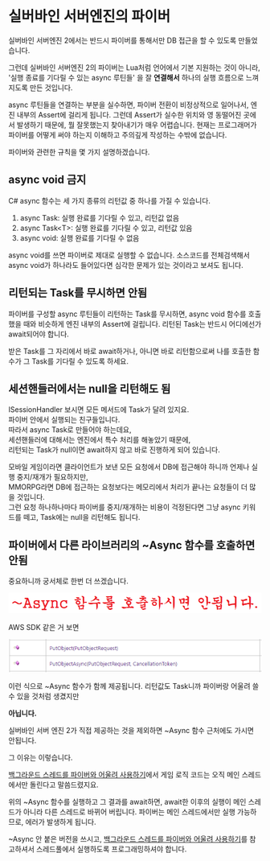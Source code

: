 # 실버바인 서버엔진의 파이버
실버바인 서버엔진 2에서는 반드시 파이버를 통해서만 DB 접근을 할 수 있도록 만들었습니다.

그런데 실버바인 서버엔진 2의 파이버는 Lua처럼 언어에서 기본 지원하는 것이 아니라,  
'실행 종료를 기다릴 수 있는 async 루틴들' 을 잘 **연결해서** 하나의 실행 흐름으로 느껴지도록 만든 것입니다.  
 
async 루틴들을 연결하는 부분을 실수하면, 파이버 전환이 비정상적으로 일어나서, 엔진 내부의 Assert에 걸리게 됩니다. 그런데 Assert가 실수한 위치와 영 동떨어진 곳에서 발생하기 때문에, 뭘 잘못했는지 찾아내기가 매우 어렵습니다. 현재는 프로그래머가 파이버를 어떻게 써야 하는지 이해하고 주의깊게 작성하는 수밖에 없습니다.
 
파이버와 관련한 규칙을 몇 가지 설명하겠습니다.
 
## async void 금지
C# async 함수는 세 가지 종류의 리턴값 중 하나를 가질 수 있습니다.
1. async Task: 실행 완료를 기다릴 수 있고, 리턴값 없음
2. async Task&lt;T>: 실행 완료를 기다릴 수 있고, 리턴값 있음
3. async void: 실행 완료를 기다릴 수 없음
 
async void를 쓰면 파이버로 제대로 실행할 수 없습니다. 소스코드를 전체검색해서 async void가 하나라도 들어있다면 심각한 문제가 있는 것이라고 보셔도 됩니다.
 
## 리턴되는 Task를 무시하면 안됨
파이버를 구성할 async 루틴들이 리턴하는 Task를 무시하면, async void 함수를 호출했을 때와 비슷하게 엔진 내부의 Assert에 걸립니다. 리턴된 Task는 반드시 어디에선가 await되어야 합니다.
 
받은 Task를 그 자리에서 바로 await하거나, 아니면 바로 리턴함으로써 나를 호출한 함수가 그 Task를 기다릴 수 있도록 하세요.
 
## 세션핸들러에서는 null을 리턴해도 됨
ISessionHandler 보시면 모든 메서드에 Task가 달려 있지요.  
파이버 안에서 실행되는 친구들입니다.  
따라서 async Task로 만들어야 하는데요,  
세션핸들러에 대해서는 엔진에서 특수 처리를 해놓았기 때문에,  
리턴되는 Task가 null이면 await하지 않고 바로 진행하게 되어 있습니다.  
 
모바일 게임이라면 클라이언트가 보낸 모든 요청에서 DB에 접근해야 하니까 언제나 실행 중지/재개가 필요하지만,  
MMORPG라면 DB에 접근하는 요청보다는 메모리에서 처리가 끝나는 요청들이 더 많을 것입니다.  
그런 요청 하나하나마다 파이버를 중지/재개하는 비용이 걱정된다면 그냥 async 키워드를 떼고, Task에는 null을 리턴해도 됩니다.

## 파이버에서 다른 라이브러리의 ~Async 함수를 호출하면 안됨
중요하니까 궁서체로 한번 더 쓰겠습니다.

![~Async 함수를 호출하시면 안됩니다](fiber_in_silvervine_server_engine-1.png)
 
AWS SDK 같은 거 보면
 
![AWS SDK](fiber_in_silvervine_server_engine-2.png)

 
이런 식으로 ~Async 함수가 함께 제공됩니다.
리턴값도 Task<T>니까 파이버랑 어울려 쓸 수 있을 것처럼 생겼지만
 
**아닙니다.**
 
실버바인 서버 엔진 2가 직접 제공하는 것을 제외하면
~Async 함수 근처에도 가시면 안됩니다.

그 이유는 이렇습니다.
 
[백그라운드 스레드를 파이버와 어울려 사용하기](doc/background_thread.md)에서
게임 로직 코드는 오직 메인 스레드에서만 돌린다고 말씀드렸지요.
 
위의 ~Async 함수를 실행하고 그 결과를 await하면,
await한 이후의 실행이 메인 스레드가 아니라 다른 스레드로 바뀌어 버립니다.
파이버는 메인 스레드에서만 실행 가능하므로, 에러가 발생하게 됩니다.
  
~Async 안 붙은 버전을 쓰시고,
[백그라운드 스레드를 파이버와 어울려 사용하기](doc/background_thread.md)를 참고하셔서
스레드풀에서 실행하도록 프로그래밍하셔야 합니다.